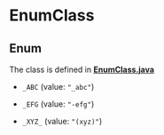 

# EnumClass

## Enum

The class is defined in **[EnumClass.java](../../src/main/java/org/openapitools/model/EnumClass.java)**


* `_ABC` (value: `"_abc"`)

* `_EFG` (value: `"-efg"`)

* `_XYZ_` (value: `"(xyz)"`)




